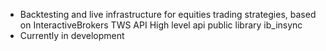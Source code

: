 * Backtesting and live infrastructure for equities trading strategies, based on InteractiveBrokers TWS API High level api public library ib_insync
* Currently in development
